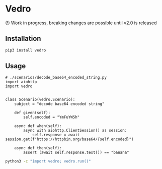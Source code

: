 # Vedro

(!) Work in progress, breaking changes are possible until v2.0 is released

## Installation

```sh
pip3 install vedro
```

## Usage

```python3
# ./scenarios/decode_base64_encoded_string.py
import aiohttp
import vedro


class Scenario(vedro.Scenario):
    subject = "decode base64 encoded string"

    def given(self):
        self.encoded = "YmFuYW5h"

    async def when(self):
        async with aiohttp.ClientSession() as session:
            self.response = await session.get(f"https://httpbin.org/base64/{self.encoded}")

    async def then(self):
        assert (await self.response.text()) == "banana"
```

```sh
python3 -c "import vedro; vedro.run()"
```
